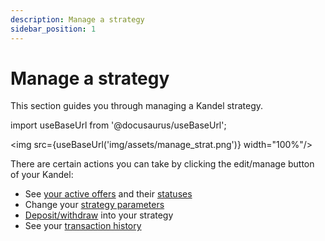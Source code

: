 ```yaml
---
description: Manage a strategy
sidebar_position: 1
---
```


# Manage a strategy

This section guides you through managing a Kandel strategy.

import useBaseUrl from '@docusaurus/useBaseUrl';

<img src={useBaseUrl('img/assets/manage_strat.png')} width="100%"/>

There are certain actions you can take by clicking the edit/manage button of your Kandel:

* See [your active offers](./overview-tab.md#list-of-active-offers) and their [statuses](statuses-and-alerts.md)
* Change your [strategy parameters](parameters-tab.md)
* [Deposit/withdraw](./parameters-tab.md#unallocated-inventory) into your strategy
* See your [transaction history](./history-tab.md)
